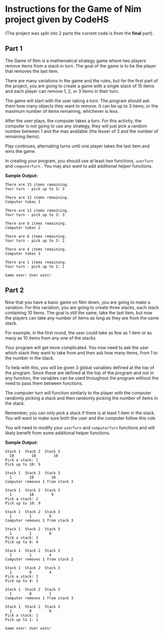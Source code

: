 # Instructions for the Game of Nim project given by CodeHS

(The project was split into 2 parts the current code is from the **final** part).

## Part 1
The Game of Nim is a mathematical strategy game where two players remove items from a stack in turn. The goal of the game is to be the player that removes the last item.

There are many variations in the game and the rules, but for the first part of the project, you are going to create a game with a single stack of 15 items and each player can remove 1, 2, or 3 items in their turn.

The game will start with the user taking a turn. The program should ask them how many objects they want to remove. It can be up to 3 items, or the maximum number of items remaining, whichever is less.

After the user plays, the computer takes a turn. For this activity, the computer is not going to use any strategy, they will just pick a random number between 1 and the max available (the lesser of 3 and the number of remaining items).

Play continues, alternating turns until one player takes the last item and wins the game.

In creating your program, you should use at least two functions, `userTurn` and `computerTurn` . You may also want to add additional helper functions.

**Sample Output:**
```
There are 15 items remaining.
Your turn - pick up to 3: 3

There are 12 items remaining.
Computer takes 1

There are 11 items remaining.
Your turn - pick up to 3: 3

There are 8 items remaining.
Computer takes 2

There are 6 items remaining.
Your turn - pick up to 3: 2

There are 4 items remaining.
Computer takes 3

There are 1 items remaining.
Your turn - pick up to 1: 1

Game over: User wins!
```
## Part 2
Now that you have a basic game on Nim down, you are going to make a variation. For this variation, you are going to create three stacks, each stack containing 10 items. The goal is still the same, take the last item, but now the players can take any number of items as long as they are from the same stack.

For example, in the first round, the user could take as few as 1 item or as many as 10 items from any one of the stacks.

Your program will get more complicated. You now need to ask the user which stack they want to take from and then ask how many items, from 1 to the number in the stack.

To help with this, you will be given 3 global variables defined at the top of the program. Since these are defined at the top of the program and not in any function, the variables can be used throughout the program without the need to pass them between functions.

The computer turn will function similarly to the player with the computer randomly picking a stack and then randomly picking the number of items in the stack.

Remember, you can only pick a stack if there is at least 1 item in the stack. You will want to make sure both the user and the computer follow this rule.

You will need to modify your `userTurn` and `computerTurn` functions and will likely benefit from some additional helper functions.

**Sample Output:**
```
Stack 1  Stack 2  Stack 3
  10        10        10
Pick a stack: 1
Pick up to 10: 9

Stack 1  Stack 2  Stack 3
  1        10        10
Computer removes 1 from stack 3

Stack 1  Stack 2  Stack 3
  1        10        9
Pick a stack: 2
Pick up to 10: 9

Stack 1  Stack 2  Stack 3
  1        1        9
Computer removes 1 from stack 3

Stack 1  Stack 2  Stack 3
  1        1        8
Pick a stack: 3
Pick up to 8: 4

Stack 1  Stack 2  Stack 3
  1        1        4
Computer removes 1 from stack 2

Stack 1  Stack 2  Stack 3
  1        0        4
Pick a stack: 3
Pick up to 4: 3

Stack 1  Stack 2  Stack 3
  1        0        1
Computer removes 1 from stack 3

Stack 1  Stack 2  Stack 3
  1        0        0
Pick a stack: 1
Pick up to 1: 1

Game over: User wins!
```
